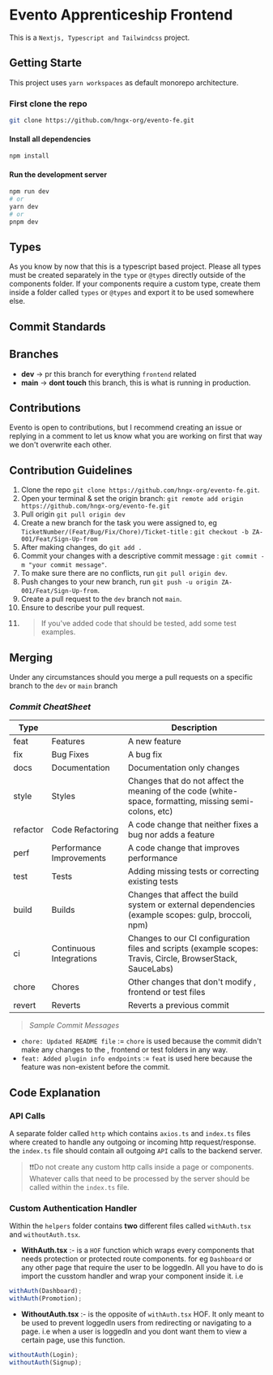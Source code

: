 # Evento Apprenticeship Frontend

This is a `Nextjs, Typescript and Tailwindcss` project.

## Getting Starte

This project uses `yarn workspaces` as default monorepo architecture.

### First clone the repo

```bash
git clone https://github.com/hngx-org/evento-fe.git
```

#### Install all dependencies

```bash
npm install
```

#### Run the development server

```bash
npm run dev
# or
yarn dev
# or
pnpm dev
```

## Types

As you know by now that this is a typescript based project. Please all types must be created separately in the `type` or `@types` directly outside of the components folder. If your components require a custom type, create them inside a folder called `types` or `@types` and export it to be used somewhere else.

## Commit Standards

## Branches

- **dev** -> pr this branch for everything `frontend` related
- **main** -> **dont touch** this branch, this is what is running in production.

## Contributions

Evento is open to contributions, but I recommend creating an issue or replying in a comment to let us know what you are working on first that way we don't overwrite each other.

## Contribution Guidelines

1. Clone the repo `git clone https://github.com/hngx-org/evento-fe.git`.
2. Open your terminal & set the origin branch: `git remote add origin https://github.com/hngx-org/evento-fe.git`
3. Pull origin `git pull origin dev`
4. Create a new branch for the task you were assigned to, eg `TicketNumber/(Feat/Bug/Fix/Chore)/Ticket-title` : `git checkout -b ZA-001/Feat/Sign-Up-from`
5. After making changes, do `git add .`
6. Commit your changes with a descriptive commit message : `git commit -m "your commit message"`.
7. To make sure there are no conflicts, run `git pull origin dev`.
8. Push changes to your new branch, run `git push -u origin ZA-001/Feat/Sign-Up-from`.
9. Create a pull request to the `dev` branch not `main`.
10. Ensure to describe your pull request.
11. > If you've added code that should be tested, add some test examples.

## Merging

Under any circumstances should you merge a pull requests on a specific branch to the `dev` or `main` branch

### _Commit CheatSheet_

| Type     |                          | Description                                                                                                 |
| -------- | ------------------------ | ----------------------------------------------------------------------------------------------------------- |
| feat     | Features                 | A new feature                                                                                               |
| fix      | Bug Fixes                | A bug fix                                                                                                   |
| docs     | Documentation            | Documentation only changes                                                                                  |
| style    | Styles                   | Changes that do not affect the meaning of the code (white-space, formatting, missing semi-colons, etc)      |
| refactor | Code Refactoring         | A code change that neither fixes a bug nor adds a feature                                                   |
| perf     | Performance Improvements | A code change that improves performance                                                                     |
| test     | Tests                    | Adding missing tests or correcting existing tests                                                           |
| build    | Builds                   | Changes that affect the build system or external dependencies (example scopes: gulp, broccoli, npm)         |
| ci       | Continuous Integrations  | Changes to our CI configuration files and scripts (example scopes: Travis, Circle, BrowserStack, SauceLabs) |
| chore    | Chores                   | Other changes that don't modify , frontend or test files                                                    |
| revert   | Reverts                  | Reverts a previous commit                                                                                   |

> _Sample Commit Messages_

- `chore: Updated README file` := `chore` is used because the commit didn't make any changes to the , frontend or test folders in any way.
- `feat: Added plugin info endpoints` := `feat` is used here because the feature was non-existent before the commit.

## Code Explanation

### API Calls

A separate folder called `http` which contains `axios.ts` and `index.ts` files where created to handle any outgoing or incoming http request/response. the `index.ts` file should contain all outgoing `API` calls to the backend server.

> ❗❗Do not create any custom http calls inside a page or components. Whatever calls that need to be processed by the server should be called within the `index.ts` file.

### Custom Authentication Handler

Within the `helpers` folder contains **two** different files called `withAuth.tsx` and `withoutAuth.tsx`.

- **WithAuth.tsx** :- is a `HOF` function which wraps every components that needs protection or protected route components. for eg `Dashboard` or any other page that require the user to be loggedIn. All you have to do is import the cusstom handler and wrap your component inside it. i.e

```js
withAuth(Dashboard);
withAuth(Promotion);
```

- **WithoutAuth.tsx** :- is the opposite of `withAuth.tsx` HOF. It only meant to be used to prevent loggedIn users from redirecting or navigating to a page. i.e when a user is loggedIn and you dont want them to view a certain page, use this function.

```js
withoutAuth(Login);
withoutAuth(Signup);
```
